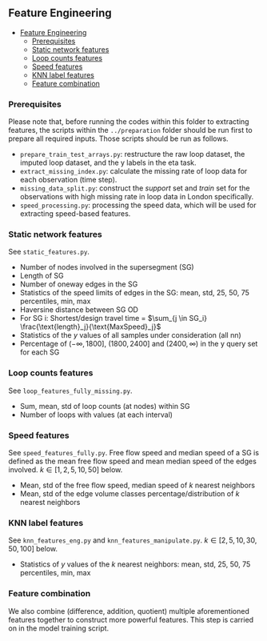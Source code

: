 ## Feature Engineering

- [Feature Engineering](#feature-engineering)
  - [Prerequisites](#prerequisites)
  - [Static network features](#static-network-features)
  - [Loop counts features](#loop-counts-features)
  - [Speed features](#speed-features)
  - [KNN label features](#knn-label-features)
  - [Feature combination](#feature-combination)

### Prerequisites
Please note that, before running the codes within this folder to extracting features, the scripts within the `../preparation` folder should be run first to prepare all required inputs. Those scripts should be run as follows.
- `prepare_train_test_arrays.py`: restructure the raw loop dataset, the imputed loop dataset, and the y labels in the eta task.
- `extract_missing_index.py`: calculate the missing rate of loop data for each observation (time step).
- `missing_data_split.py`: construct the *support* set and *train* set for the observations with high missing rate in loop data in London specifically.
- `speed_processing.py`: processing the speed data, which will be used for extracting speed-based features.

### Static network features

See `static_features.py`.

- Number of nodes involved in the supersegment (SG)
- Length of SG
- Number of oneway edges in the SG
- Statistics of the speed limits of edges in the SG: mean, std, 25, 50, 75 percentiles, min, max
- Haversine distance between SG OD
- For SG i: Shortest/design travel time = $\sum_{j \in SG_i} \frac{\text{length}_j}{\text{MaxSpeed}_j}$
- Statistics of the $y$ values of all samples under consideration (all nn)
- Percentage of $(- \infty, 1800]$, $(1800, 2400]$ and $(2400, \infty)$ in the y query set for each SG

### Loop counts features

See `loop_features_fully_missing.py`.

- Sum, mean, std of loop counts (at nodes) within SG
- Number of loops with values (at each interval)

### Speed features

See `speed_features_fully.py`. Free flow speed and median speed of a SG is defined as the mean free flow speed and mean median speed of the edges involved. $k \in [1,2,5,10,50]$ below.

- Mean, std of the free flow speed, median speed of $k$ nearest neighbors
- Mean, std of the edge volume classes percentage/distribution of $k$ nearest neighbors

### KNN label features

See `knn_features_eng.py` and `knn_features_manipulate.py`. $k \in [2,5,10,30,50,100]$ below.

- Statistics of $y$ values of the $k$ nearest neighbors: mean, std, 25, 50, 75 percentiles, min, max

### Feature combination
We also combine (difference, addition, quotient) multiple aforementioned features together to construct more powerful features. This step is carried on in the model training script.
